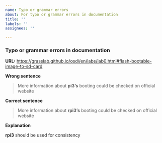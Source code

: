 ```yaml
---
name: Typo or grammar errors
about: For typo or grammar errors in documentation
title: ''
labels: ''
assignees: ''

---
```


### Typo or grammar errors in documentation

**URL:** https://grasslab.github.io/osdi/en/labs/lab0.html#flash-bootable-image-to-sd-card

**Wrong sentence**

> More information about **pi3’s** booting could be checked on official website

**Correct sentence**

> More information about **rpi3’s** booting could be checked on official website

**Explanation**

**rpi3** should be used for consistency
